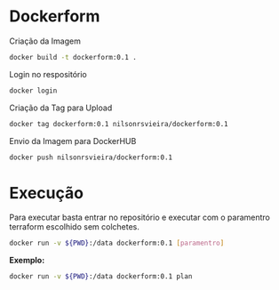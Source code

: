 # Dockerform


Criação da Imagem
```bash
docker build -t dockerform:0.1 .
```
Login no respositório
```bash
docker login
```

Criação da Tag para Upload
```bash
docker tag dockerform:0.1 nilsonrsvieira/dockerform:0.1
```

Envio da Imagem para DockerHUB
```bash
docker push nilsonrsvieira/dockerform:0.1
```


# Execução
Para executar basta entrar no repositório e executar com o paramentro terraform escolhido sem colchetes.
```bash
docker run -v ${PWD}:/data dockerform:0.1 [paramentro]
```

**Exemplo:**
```bash
docker run -v ${PWD}:/data dockerform:0.1 plan
```
